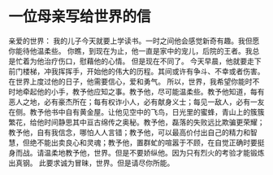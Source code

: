 # 一位母亲写给世界的信
亲爱的世界： 
我的儿子今天就要上学读书。一时之间他会感觉新奇有趣。我但愿你能待他温柔些。 
你瞧，到现在为止，他一直是家中的宠儿，后院的王者。我总是忙着为他治疗伤口，慰藉他的心情。 
但是现在不同了。 
今天早晨，他就要走下前门楼梯，冲我挥挥手，开始他的伟大的历程。其间或许有争斗、不幸或者伤害。在世界上度过他的日子，他需要信心，爱和勇气。 
所以，世界，我希望你能时不时地牵起他的小手，教予他应知之事。教予他，尽可能温柔些。教予他知道，每有恶人之地，必有豪杰所在；每有权诈小人，必有献身义士；每见一敌人，必有一友在侧。教予他书中自有黄金屋。让他见空中的飞鸟，日光里的蜜蜂，青山上的簇簇繁花，给他时间静思其中亘古绵传之奥秘。教予他，磊落的失败远比欺骗更荣耀；教予他，自有我信念，哪怕人人言错；教予他，可以最高价付出自己的精力和智慧，但绝不能出卖良心和灵魂；教予他，置群虻的喧嚣于不顾，在自觉正确时要挺身而战。请温柔地教予他，世界。但是不要娇纵他。因为只有烈火的考验才能锻炼出真钢。 
此要求诚为冒昧，世界。但是请尽你所能。
  